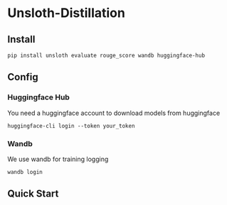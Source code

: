 # Unsloth-Distillation

## Install

```shell
pip install unsloth evaluate rouge_score wandb huggingface-hub
```

## Config

### Huggingface Hub
You need a huggingface account to download models from huggingface
```shell
huggingface-cli login --token your_token
```

### Wandb
We use wandb for training logging
```shell
wandb login
```


## Quick Start


